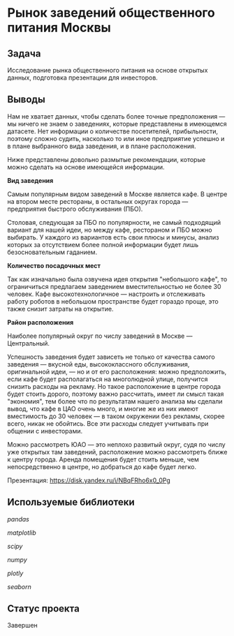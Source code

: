 # Рынок заведений общественного питания Москвы

## Задача

Исследование рынка общественного питания на основе открытых данных, подготовка презентации для инвесторов.

## Выводы

Нам не хватает данных, чтобы сделать более точные предположения — мы ничего не знаем о заведениях, которые представлены в имеющемся датасете. Нет информации о количестве посетителей, прибыльности, поэтому сложно судить, насколько то или иное предприятие успешно и в плане выбранного вида заведения, и в плане расположения.

Ниже представлены довольно размытые рекомендации, которые можно сделать на основе имеющейся информации.

**Вид заведения**

Самым популярным видом заведений в Москве является кафе. В центре на втором месте рестораны, в остальных округах города — предприятия быстрого обслуживания (ПБО).

Столовая, следующая за ПБО по популярности, не самый подходящий вариант для нашей идеи, но между кафе, рестораном и ПБО можно выбирать. У каждого из вариантов есть свои плюсы и минусы, анализ которых за отсутствием более полной информации будет лишь безосновательным гаданием.

**Количество посадочных мест**

Так как изначально была озвучена идея открытия "небольшого кафе", то ограничиться предлагаем заведением вместительностью не более 30 человек. Кафе высокотехнологичное — настроить и отслеживать работу роботов в небольшом пространстве будет гораздо проще, это также снизит затраты на открытие.

**Район расположения**

Наиболее популярный округ по числу заведений в Москве — Центральный.

Успешность заведения будет зависеть не только от качества самого заведения — вкусной еды, высококлассного обслуживания, оригинальной идеи, — но и от его расположения: можно предположить, если кафе будет располагаться на многолюдной улице, получится снизить расходы на рекламу. Но такое расположение в центре города будет стоить дорого, поэтому важно рассчитать, имеет ли смысл такая "экономия", тем более что по результатам нашего анализа мы сделали вывод, что кафе в ЦАО очень много, и многие же из них имеют вместимость до 30 человек — в таком окружении без рекламы, скорее всего, никак не обойтись. Все эти расходы следует учитывать при общении с инвесторами.

Можно рассмотреть ЮАО — это неплохо развитый округ, судя по числу уже открытых там заведений, расположение можно рассмотреть ближе к центру города. Аренда помещения будет стоить меньше, чем непосредственно в центре, но добраться до кафе будет легко.

Презентация: https://disk.yandex.ru/i/NBqFRho6x0_0Pg

## Используемые библиотеки
*pandas*

*matplotlib*

*scipy*

*numpy*

*plotly*

*seaborn*

## Статус проекта
Завершен
